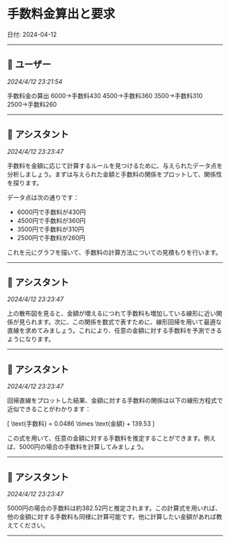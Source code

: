 # 手数料金算出と要求

日付: 2024-04-12

---

## 👤 ユーザー
*2024/4/12 23:21:54*

手数料金の算出
6000→手数料430
4500→手数料360
3500→手数料310
2500→手数料260

---

## 🤖 アシスタント
*2024/4/12 23:23:47*

手数料を金額に応じて計算するルールを見つけるために、与えられたデータ点を分析しましょう。まずは与えられた金額と手数料の関係をプロットして、関係性を探ります。

データ点は次の通りです：

- 6000円で手数料が430円
- 4500円で手数料が360円
- 3500円で手数料が310円
- 2500円で手数料が260円

これを元にグラフを描いて、手数料の計算方法についての見積もりを行います。

---

## 🤖 アシスタント
*2024/4/12 23:23:47*

上の散布図を見ると、金額が増えるにつれて手数料も増加している線形に近い関係が見られます。次に、この関係を数式で表すために、線形回帰を用いて最適な直線を求めてみましょう。これにより、任意の金額に対する手数料を予測できるようになります。

---

## 🤖 アシスタント
*2024/4/12 23:23:47*

回帰直線をプロットした結果、金額に対する手数料の関係は以下の線形方程式で近似できることがわかります：

[ \text{手数料} = 0.0486 \times \text{金額} + 139.53 ]

この式を用いて、任意の金額に対する手数料を推定することができます。例えば、5000円の場合の手数料を計算してみましょう。

---

## 🤖 アシスタント
*2024/4/12 23:23:47*

5000円の場合の手数料は約382.52円と推定されます。この計算式を用いれば、他の金額に対する手数料も同様に計算可能です。他に計算したい金額があれば教えてください。

---
